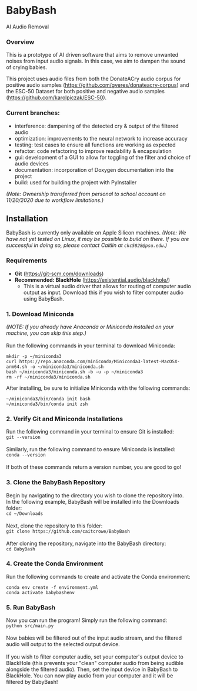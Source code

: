 # BabyBash
AI Audio Removal

### Overview

This is a prototype of AI driven software that aims to remove unwanted noises from input audio signals.  In this case, we aim to dampen the sound of crying babies.

This project uses audio files from both the DonateACry audio corpus for positive audio samples (https://github.com/gveres/donateacry-corpus) and the ESC-50 Dataset for both positive and negative audio samples (https://github.com/karolpiczak/ESC-50).

### Current branches:
  - interference: dampening of the detected cry & output of the filtered audio
  - optimization: improvements to the neural network to increase accuracy
  - testing: test cases to ensure all functions are working as expected
  - refactor: code refactoring to improve readability & encapsulation
  - gui: development of a GUI to allow for toggling of the filter and choice of audio devices
  - documentation: incorporation of Doxygen documentation into the project
  - build: used for building the project with PyInstaller

*(Note: Ownership transferred from personal to school account on 11/20/2020 due to workflow limitations.)*

## Installation
BabyBash is currently only available on Apple Silicon machines.
*(Note: We have not yet tested on Linux, it may be possible to build on there. If you are successful in doing so, please contact Caitlin at `ckc5828@psu.edu`.)*

### Requirements
- **Git** (https://git-scm.com/downloads)
- **Recommended: BlackHole** (https://existential.audio/blackhole/)
  - This is a virtual audio driver that allows for routing of computer audio output as input. Download this if you wish to filter computer audio using BabyBash.

### 1. Download Miniconda
*(NOTE: If you already have Anaconda or Miniconda installed on your machine, you can skip this step.)*
<br><br>
Run the following commands in your terminal to download Miniconda:
```
mkdir -p ~/miniconda3
curl https://repo.anaconda.com/miniconda/Miniconda3-latest-MacOSX-arm64.sh -o ~/miniconda3/miniconda.sh
bash ~/miniconda3/miniconda.sh -b -u -p ~/miniconda3
rm -rf ~/miniconda3/miniconda.sh
```

After installing, be sure to initialize Miniconda with the following commands:
```
~/miniconda3/bin/conda init bash
~/miniconda3/bin/conda init zsh
```

### 2. Verify Git and Miniconda Installations
Run the following command in your terminal to ensure Git is installed:<br>
`git --version`
<br><br>
Similarly, run the following command to ensure Miniconda is installed:<br>
`conda --version`
<br><br>
If both of these commands return a version number, you are good to go!

### 3. Clone the BabyBash Repository
Begin by navigating to the directory you wish to clone the repository into.<br>
In the following example, BabyBash will be installed into the Downloads folder:<br>
`cd ~/Downloads`
<br><br>
Next, clone the repository to this folder:<br>
`git clone https://github.com/caitcrowe/BabyBash`
<br><br>
After cloning the repository, navigate into the BabyBash directory:<br>
`cd BabyBash`

### 4. Create the Conda Environment
Run the following commands to create and activate the Conda environment:<br>
```
conda env create -f environment.yml
conda activate babybashenv
```

### 5. Run BabyBash
Now you can run the program! Simply run the following command:<br>
`python src/main.py`
<br><br>
Now babies will be filtered out of the input audio stream, and the filtered audio will output to the selected output device.
<br><br>
If you wish to filter computer audio, set your computer's output device to BlackHole (this prevents your "clean" computer audio from being audible alongside the filtered audio). Then, set the input device in BabyBash to BlackHole. You can now play audio from your computer and it will be filtered by BabyBash!
